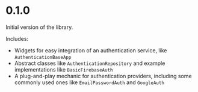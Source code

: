 # 0.1.0

Initial version of the library.

Includes:

- Widgets for easy integration of an authentication service, like `AuthenticationBaseApp`
- Abstract classes like `AuthenticationRepository` and example implementations like `BasicFirebaseAuth`
- A plug-and-play mechanic for authentication providers, including some commonly used ones like `EmailPasswordAuth` and `GoogleAuth`
